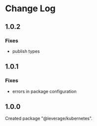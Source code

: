 # Change Log

## 1.0.2

### Fixes

- publish types


## 1.0.1

### Fixes

- errors in package configuration


## 1.0.0

Created package "@leverage/kubernetes".

